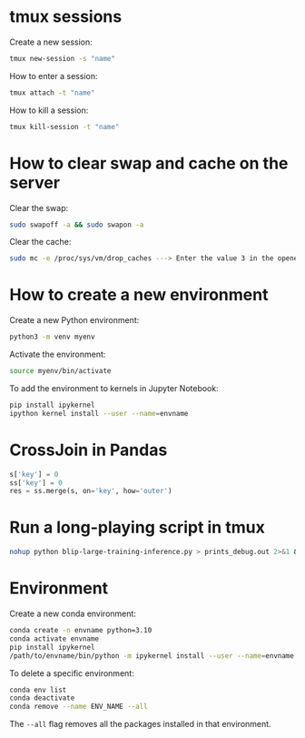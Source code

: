 # tmux sessions

Create a new session:

```bash
tmux new-session -s "name"
```

How to enter a session:

```bash
tmux attach -t "name"
```

How to kill a session:

```bash
tmux kill-session -t "name"
```

# How to clear swap and cache on the server

Clear the swap:

```bash
sudo swapoff -a && sudo swapon -a
```

Clear the cache:

```bash
sudo mc -e /proc/sys/vm/drop_caches ---> Enter the value 3 in the opened window
```

# How to create a new environment

Create a new Python environment:

```bash
python3 -m venv myenv
```

Activate the environment:

```bash
source myenv/bin/activate
```

To add the environment to kernels in Jupyter Notebook:

```bash
pip install ipykernel
ipython kernel install --user --name=envname
```

# CrossJoin in Pandas

```python
s['key'] = 0
ss['key'] = 0
res = ss.merge(s, on='key', how='outer')
```

# Run a long-playing script in tmux

```bash
nohup python blip-large-training-inference.py > prints_debug.out 2>&1 &
```

# Environment

Create a new conda environment:

```bash
conda create -n envname python=3.10
conda activate envname
pip install ipykernel
/path/to/envname/bin/python -m ipykernel install --user --name=envname
```

To delete a specific environment:

```bash
conda env list
conda deactivate
conda remove --name ENV_NAME --all
```

The `--all` flag removes all the packages installed in that environment.
